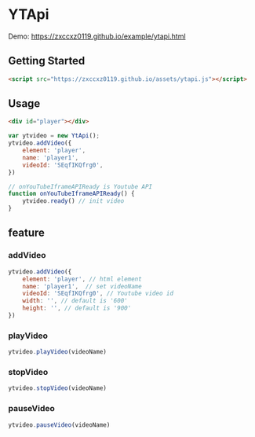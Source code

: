 # YTApi
Demo: 
<a href="https://zxccxz0119.github.io/example/ytapi.html" target="_blank">https://zxccxz0119.github.io/example/ytapi.html</a>

## Getting Started
```html
<script src="https://zxccxz0119.github.io/assets/ytapi.js"></script>
```

## Usage

```html
<div id="player"></div>
```
```js
var ytvideo = new YtApi();
ytvideo.addVideo({
    element: 'player',
    name: 'player1',
    videoId: 'SEqfIKQfrg0',
})

// onYouTubeIframeAPIReady is Youtube API
function onYouTubeIframeAPIReady() {
    ytvideo.ready() // init video
}
```

## feature
### addVideo
```js
ytvideo.addVideo({
    element: 'player', // html element
    name: 'player1',  // set videoName
    videoId: 'SEqfIKQfrg0', // Youtube video id
    width: '', // default is '600'
    height: '', // default is '900'
})
```

### playVideo
```js
ytvideo.playVideo(videoName)
```

### stopVideo
```js
ytvideo.stopVideo(videoName)
```

### pauseVideo
```js
ytvideo.pauseVideo(videoName)
```